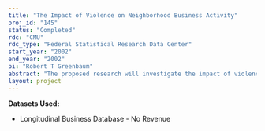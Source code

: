 ```yaml
---
title: "The Impact of Violence on Neighborhood Business Activity"
proj_id: "145"
status: "Completed"
rdc: "CMU"
rdc_type: "Federal Statistical Research Data Center"
start_year: "2002"
end_year: "2002"
pi: "Robert T Greenbaum"
abstract: "The proposed research will investigate the impact of violence on non-victims. We will combine geo-coded homicide data from six cities over ten years with a longitudinal data set containing all business establishments in these cities to determine whether localized surges in homicide activity have an impact on neighborhood business districts. If, after controlling for prior trends in business activity, homicide surges are followed by closings of retail and personal services business establishments, this will provide empirical evidence that non-victims, such as customers and employees, are changing their behavior and thereby incurring a cost from increases in violence. The proposed research will provide a number of significant benefits to the Census Bureau. Because the Longitudinal Business Database (LBD) is a new data set, the project will provide the Bureau with an early assessment of the quality of the data. The study utilizes temporal and spatial aspects of the data, thus allowing for tests of the stability of the data across both dimensions. For the six cities, the research will hopes to provide important improvements to the geocoding of the existing LBD data by creating a stable set of ZIP groups, which will be created by accounting for the changes the U.S. Postal Service makes in ZIP codes over time. A bridge file linking old ZIP boundaries to new ones in order to create a stable list of ZIPs will be given to CES to aid to future researchers. Finally, the proposed research will provide new insights into the relationship between neighborhood job growth and violence that will assist federal, state and local decision makers in designing practices and allocating resources to improve the quality of life in urban areas. By helping to provide additional information about the interactions between residents and the characteristics of the local business community, we will help provide richer measures of the census variables."
layout: project
---
```


**Datasets Used:**

  - Longitudinal Business Database - No Revenue 

